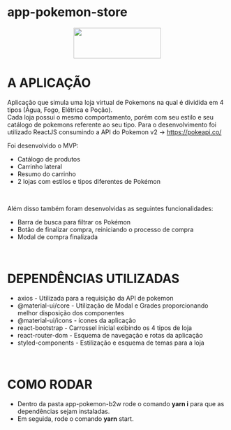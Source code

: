 # app-pokemon-store

<div align="center">

<img src="https://i2.wp.com/multarte.com.br/wp-content/uploads/2019/03/pokemon-png-logo.png?fit=2000%2C736&ssl=1" width="200px" height="70px" />

</div>


# A APLICAÇÃO
Aplicação que simula uma loja virtual de Pokemons na qual é dividida em 4 tipos (Água, Fogo, Elétrica e Poção). 
<br/>
Cada loja possui o mesmo comportamento, porém com seu estilo e seu catálogo de pokemons referente ao seu tipo.
Para o desenvolvimento foi utilizado ReactJS consumindo a API do Pokemon v2 -> https://pokeapi.co/

Foi desenvolvido o MVP:
<ul>
    <li>Catálogo de produtos</li>
    <li>Carrinho lateral</li>
    <li>Resumo do carrinho</li>
    <li>2 lojas com estilos e tipos diferentes de Pokémon</li>
</ul>
<br/>

Além disso também foram desenvolvidas as seguintes funcionalidades:
<ul>
    <li>Barra de busca para filtrar os Pokémon</li>
    <li>Botão de finalizar compra, reiniciando o processo de compra</li>
    <li>Modal de compra finalizada</li>
</ul>

<br/>

# DEPENDÊNCIAS UTILIZADAS
<ul>
    <li>axios - Utilizada para a requisição da API de pokemon</li>
    <li>@material-ui/core - Utilização de Modal e Grades proporcionando melhor disposição dos componentes</li>
    <li>@material-ui/icons - ícones da aplicação</li>
    <li>react-bootstrap - Carrossel inicial exibindo os 4 tipos de loja</li>
    <li>react-router-dom - Esquema de navegação e rotas da aplicação</li>
    <li>styled-components - Estilização e esquema de temas para a loja</li>
</ul>

<br/>


# COMO RODAR
<ul>
    <li>Dentro da pasta app-pokemon-b2w rode o comando <b>yarn i</b> para que as dependências sejam instaladas. </li>
    <li>Em seguida, rode o comando <b>yarn</b> start.</li>
</ul>
